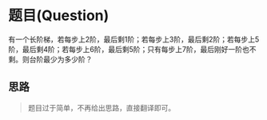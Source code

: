 # 题目(Question)

有一个长阶梯，若每步上2阶，最后剩1阶；若每步上3阶，最后剩2阶；若每步上5阶，最后剩4阶；若每步上6阶，最后剩5阶；只有每步上7阶，最后刚好一阶也不剩。则台阶最少为多少阶？

## 思路
>题目过于简单，不再给出思路，直接翻译即可。

